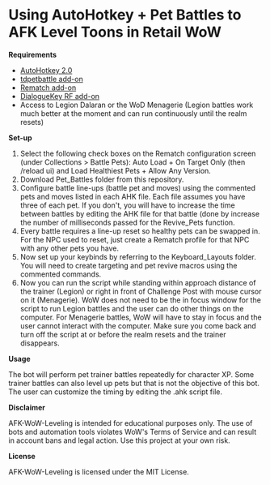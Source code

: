 **Using AutoHotkey + Pet Battles to AFK Level Toons in Retail WoW**
================================================================

**Requirements**

-   [AutoHotkey 2.0](https://www.autohotkey.com/download/ahk-v2.exe)
-   [tdpetbattle add-on](https://www.curseforge.com/wow/addons/pet-battle-scripts)
-   [Rematch add-on](https://www.curseforge.com/wow/addons/rematch)
-   [DialogueKey RF add-on](https://www.curseforge.com/wow/addons/dialogkey-df)
-   Access to Legion Dalaran or the WoD Menagerie (Legion battles work much better at the moment and can run continuously until the realm resets)

**Set-up**

1. Select the following check boxes on the Rematch configuration screen (under Collections > Battle Pets): Auto Load + On Target Only (then /reload ui) and Load Healthiest Pets + Allow Any Version.
2.  Download Pet_Battles folder from this repository.
3.  Configure battle line-ups (battle pet and moves) using the commented pets and moves listed in each AHK file. Each file assumes you have three of each pet. If you don't, you will have to increase the time between battles by editing the AHK file for that battle (done by increase the number of milliseconds passed for the Revive_Pets function.
4.  Every battle requires a line-up reset so healthy pets can be swapped in. For the NPC used to reset, just create a Rematch profile for that NPC with any other pets you have.
5.  Now set up your keybinds by referring to the Keyboard_Layouts folder. You will need to create targeting and pet revive macros using the commented commands.
6.  Now you can run the script while standing within approach distance of the trainer (Legion) or right in front of Challenge Post with mouse cursor on it (Menagerie). WoW does not need to be the in focus window for the script to run Legion battles and the user can do other things on the computer. For Menagerie battles, WoW will have to stay in focus and the user cannot interact with the computer. Make sure you come back and turn off the script at or before the realm resets and the trainer disappears.

**Usage**

The bot will perform pet trainer battles repeatedly for character XP. Some trainer battles can also level up pets but that is not the objective of this bot. The user can customize the timing by editing the <Trainer Name>.ahk script file.
  
**Disclaimer**

AFK-WoW-Leveling is intended for educational purposes only. The use of bots and automation tools violates WoW's Terms of Service and can result in account bans and legal action. Use this project at your own risk.
  
**License**

AFK-WoW-Leveling is licensed under the MIT License.
